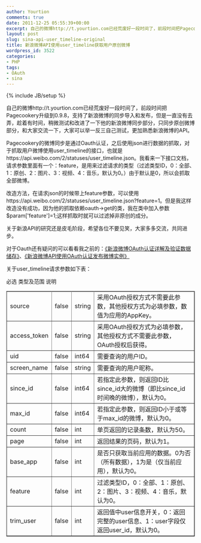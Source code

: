```yaml
---
author: Yourtion
comments: true
date: 2011-12-25 05:55:39+00:00
excerpt: 自己的微博http://t.yourtion.com已经荒废好一段时间了，前段时间把Pagecookery升级到0.9.8，支持了新浪微博的同步导入和发布，但是一直没有去弄，趁着有时间，稍微测试和改进了一下他的新浪微博同步部分，只同步原创微博部分，和大家交流一下，大家可以举一反三自己测试，更加熟悉新浪微博的API。
layout: post
slug: sina-api-user_timeline-original
title: 新浪微博API使用user_timeline获取用户原创微博
wordpress_id: 3522
categories:
- PHP
tags:
- OAuth
- sina
---
```

{% include JB/setup %}

自己的微博http://t.yourtion.com已经荒废好一段时间了，前段时间把Pagecookery升级到0.9.8，支持了新浪微博的同步导入和发布，但是一直没有去弄，趁着有时间，稍微测试和改进了一下他的新浪微博同步部分，只同步原创微博部分，和大家交流一下，大家可以举一反三自己测试，更加熟悉新浪微博的API。

Pagecookery的微博同步是通过Oauth认证，之后使用json进行数据的抓取，对于抓取用户微博使用user_timeline的接口，也就是https://api.weibo.com/2/statuses/user_timeline.json。我看来一下接口文档，请求参数里面有一个：feature，是用来过滤请求的类型（过滤类型ID，0：全部、1：原创、2：图片、3：视频、4：音乐，默认为0。）由于默认是0，所以会抓取全部微博。

改造方法，在请求json的时候带上feature参数，可以使用https://api.weibo.com/2/statuses/user_timeline.json?feature=1。但是我这样改造没有成功，因为他的抓取依赖oauth->get的类，我在类中加入参数$param['feature']=1;这样抓取时就可以过滤掉非原创的成分。

关于新浪API的研究还是皮毛阶段，希望各位不要见笑，大家多多交流，共同进步。

对于Oauth还有疑问的可以看看我之前的：[《新浪微博OAuth认证详解及验证数据储存》](http://blog.yourtion.com/sina-oauth-verification-storage.html)、[《新浪微博API使用OAuth认证发布微博实例》](http://blog.yourtion.com/sina-api-oauth-released-microblog.html)

关于user_timeline请求参数如下表：
<table cellpadding="0" width="100%" cellspacing="0" border="1" >
<tbody >
<tr >

必选
类型及范围
说明
</tr>
<tr >

<td >source
</td>

<td >false
</td>

<td >string
</td>

<td >采用OAuth授权方式不需要此参数，其他授权方式为必填参数，数值为应用的AppKey。
</td>
</tr>
<tr >

<td >access_token
</td>

<td >false
</td>

<td >string
</td>

<td >采用OAuth授权方式为必填参数，其他授权方式不需要此参数，OAuth授权后获得。
</td>
</tr>
<tr >

<td >uid
</td>

<td >false
</td>

<td >int64
</td>

<td >需要查询的用户ID。
</td>
</tr>
<tr >

<td >screen_name
</td>

<td >false
</td>

<td >string
</td>

<td >需要查询的用户昵称。
</td>
</tr>
<tr >

<td >since_id
</td>

<td >false
</td>

<td >int64
</td>

<td >若指定此参数，则返回ID比since_id大的微博（即比since_id时间晚的微博），默认为0。
</td>
</tr>
<tr >

<td >max_id
</td>

<td >false
</td>

<td >int64
</td>

<td >若指定此参数，则返回ID小于或等于max_id的微博，默认为0。
</td>
</tr>
<tr >

<td >count
</td>

<td >false
</td>

<td >int
</td>

<td >单页返回的记录条数，默认为50。
</td>
</tr>
<tr >

<td >page
</td>

<td >false
</td>

<td >int
</td>

<td >返回结果的页码，默认为1。
</td>
</tr>
<tr >

<td >base_app
</td>

<td >false
</td>

<td >int
</td>

<td >是否只获取当前应用的数据。0为否（所有数据），1为是（仅当前应用），默认为0。
</td>
</tr>
<tr >

<td >feature
</td>

<td >false
</td>

<td >int
</td>

<td >过滤类型ID，0：全部、1：原创、2：图片、3：视频、4：音乐，默认为0。
</td>
</tr>
<tr >

<td >trim_user
</td>

<td >false
</td>

<td >int
</td>

<td >返回值中user信息开关，0：返回完整的user信息、1：user字段仅返回user_id，默认为0。
</td>
</tr>
</tbody>
</table>
